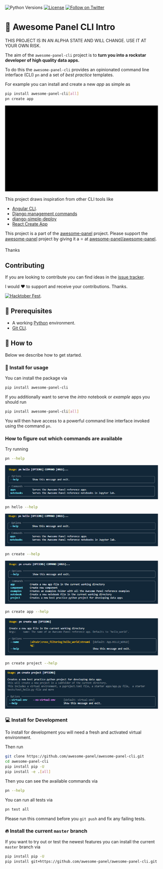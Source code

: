 ![Python Versions](https://img.shields.io/badge/3.7%20%7C%203.8%20%7C%203.9%20%7C%203.10-blue) [![License](https://img.shields.io/badge/License-MIT%202.0-blue.svg)](https://opensource.org/licenses/Apache-2.0) [![Follow on Twitter](https://img.shields.io/twitter/follow/MarcSkovMadsen.svg?style=social)](https://twitter.com/MarcSkovMadsen)

# 🚪 Awesome Panel CLI Intro

THIS PROJECT IS IN AN ALPHA STATE AND WILL CHANGE. USE IT AT YOUR OWN RISK.

The aim of the `awesome-panel-cli` project is to **turn you into a
rockstar developer of high quality data apps.**

To do this the `awesome-panel-cli` provides an opinionated command line interface (CLI) `pn` and a
set of *best practice* templates.

For example you can install and create a new *app* as simple as

```bash
pip install awesome-panel-cli[all]
pn create app
```

![Awesome Panel CLI Intro](https://github.com/awesome-panel/awesome-panel-cli/blob/main/assets/videos/awesome-panel-cli-intro-small.gif?raw=true)

This project draws inspiration from other CLI tools like

- [Angular CLI](https://angular.io/cli).
- [Django management commands](https://www.djangoproject.com/)
- [django-simple-deploy](https://github.com/ehmatthes/django-simple-deploy)
- [React Create App](https://reactjs.org/docs/create-a-new-react-app.html)

This project is a part of the [awesome-panel](https://awesome-panel.org) project. Please support the
[awesome-panel](https://awesome-panel.org) project by giving it a ⭐ at
[awesome-panel/awesome-panel](https://github.com/awesome-panel/awesome-panel).

Thanks

## Contributing

If you are looking to contribute you can find ideas in the [issue tracker](https://github.com/awesome-panel/awesome-panel-cli/issues).

I would ❤️ to support and receive your contributions. Thanks.

[![Hacktober Fest](https://github.blog/wp-content/uploads/2022/10/hacktoberfestbanner.jpeg?fit=1200%2C630)](https://github.com/awesome-panel/awesome-panel-cli/issues).

## 🧳 Prerequisites

- A working [Python](https://www.python.org/downloads/) environment.
- [Git CLI](https://git-scm.com/book/en/v2/Getting-Started-Installing-Git).

## 📙 How to

Below we describe how to get started.

### 🚀 Install for usage

You can install the package via

```bash
pip install awesome-panel-cli
```

If you additionally want to serve the *intro* notebook or *example* apps you should run

```bash
pip install awesome-panel-cli[all]
```

You will then have access to a powerful command line interface invoked using the command `pn`.

### How to figure out which commands are available

Try running

```bash
pn --help
```

![pn help](https://github.com/awesome-panel/awesome-panel-cli/blob/main/assets/images/pn-help.png?raw=true)

```bash
pn hello --help
```

![pn --help](https://github.com/awesome-panel/awesome-panel-cli/blob/main/assets/images/pn-hello-help.png?raw=true)

```bash
pn create --help
```

![pn create --help](https://github.com/awesome-panel/awesome-panel-cli/blob/main/assets/images/pn-create-help.png?raw=true)

```bash
pn create app --help
```

![pn create app --help](https://github.com/awesome-panel/awesome-panel-cli/blob/main/assets/images/pn-create-app-help.png?raw=true)

```bash
pn create project --help
```

![pn create project --help](https://github.com/awesome-panel/awesome-panel-cli/blob/main/assets/images/pn-create-project-help.png?raw=true)

### 💻 Install for Development

To install for development you will need a fresh and activated virtual environment.

Then run

```bash
git clone https://github.com/awesome-panel/awesome-panel-cli.git
cd awesome-panel-cli
pip install pip -U
pip install -e .[all]
```

Then you can see the available commands via

```bash
pn --help
```

You can run all tests via

```bash
pn test all
```

Please run this command before you `git push` and fix any failing tests.

### 🔥 Install the current `master` branch

If you want to try out or test the newest features you can install the current `master` branch via

```bash
pip install pip -U
pip install git+https://github.com/awesome-panel/awesome-panel-cli.git
```
